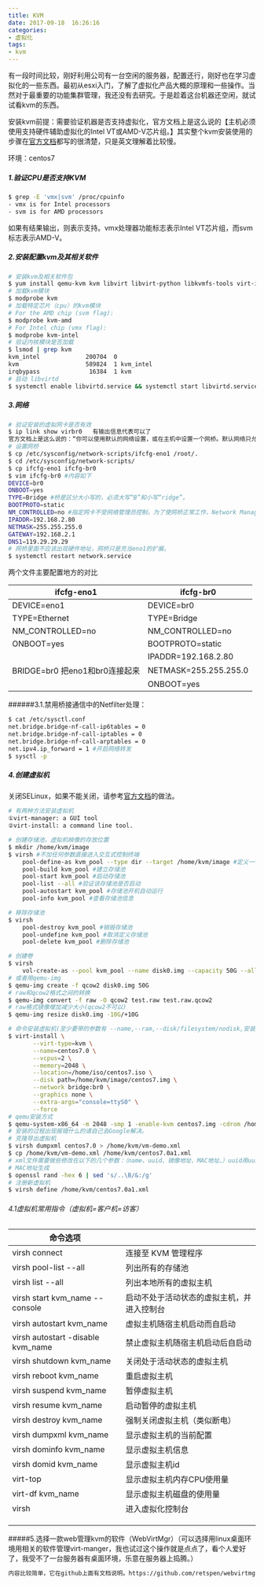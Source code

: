 ```yaml
---
title: KVM
date: 2017-09-18  16:26:16
categories:
- 虚拟化
tags:
- kvm
---
```

<!-- more -->

有一段时间比较，刚好利用公司有一台空闲的服务器，配置还行，刚好也在学习虚拟化的一些东西。最初从esxi入门，了解了虚拟化产品大概的原理和一些操作。当然对于最重要的功能集群管理，我还没有去研究。于是趁着这台机器还空闲，就试试看kvm的东西。

安装kvm前提：需要验证机器是否支持虚拟化，官方文档上是这么说的【主机必须使用支持硬件辅助虚拟化的Intel VT或AMD-V芯片组。】其实整个kvm安装使用的步骤在[官方文档](https://www.linux-kvm.org/page/HOWTO#General)都写的很清楚，只是英文理解着比较慢。

环境：centos7

##### 1.验证CPU是否支持KVM

```bash
$ grep -E 'vmx|svm' /proc/cpuinfo
- vmx is for Intel processors
- svm is for AMD processors
```

如果有结果输出，则表示支持。vmx处理器功能标志表示Intel VT芯片组，而svm标志表示AMD-V。

##### 2.安装配置kvm及其相关软件

```bash
# 安装kvm及相关软件包
$ yum install qemu-kvm kvm libvirt libvirt-python libkvmfs-tools virt-install
# 加载kvm模块
$ modprobe kvm
# 加载特定芯片（cpu）的kvm模块
# For the AMD chip (svm flag):
$ modprobe kvm-amd
# For Intel chip (vmx flag):
$ modprobe kvm-intel
# 验证内核模块是否加载
$ lsmod | grep kvm
kvm_intel             200704  0 
kvm                   589824  1 kvm_intel
irqbypass              16384  1 kvm
# 启动 libvirtd
$ systemctl enable libvirtd.service && systemctl start libvirtd.service
```

##### 3.网络

```bash
# 验证安装的虚拟网卡是否有效
$ ip link show virbr0	有输出信息代表可以了
官方文档上是这么说的：“你可以使用默认的网络设置，或在主机中设置一个网桥。默认网络只允许来自KVM访客的出站通信。如果KVM访客需要完整的网络访问权限，包括与外部主机的通信，则在主机中设置一个Linux网桥。”
# 设置网桥
$ cp /etc/sysconfig/network-scripts/ifcfg-eno1 /root/.
$ cd /etc/sysconfig/network-scripts/
$ cp ifcfg-eno1 ifcfg-br0
$ vim ifcfg-br0 #内容如下
DEVICE=br0
ONBOOT=yes
TYPE=Bridge	#桥是区分大小写的，必须大写“B”和小写“ridge”。
BOOTPROTO=static
NM_CONTROLLED=no #指定网卡不受网络管理员控制。为了使网桥正常工作，Network Manager只能控制一台设备。
IPADDR=192.168.2.80
NETMASK=255.255.255.0 
GATEWAY=192.168.2.1
DNS1=119.29.29.29
# 网桥里面不应该出现硬件地址，网桥只是充当eno1的扩展。
$ systemctl restart network.service
```

两个文件主要配置地方的对比

| ifcfg-eno1               | ifcfg-br0             |
| ------------------------ | --------------------- |
| DEVICE=eno1              | DEVICE=br0            |
| TYPE=Ethernet            | TYPE=Bridge           |
| NM_CONTROLLED=no         | NM_CONTROLLED=no      |
| ONBOOT=yes               | BOOTPROTO=static      |
|                          | IPADDR=192.168.2.80   |
| BRIDGE=br0 把eno1和br0连接起来 | NETMASK=255.255.255.0 |
|                          | ONBOOT=yes            |

######3.1.禁用桥接通信中的Netfilter处理：

```bash
$ cat /etc/sysctl.conf
net.bridge.bridge-nf-call-ip6tables = 0
net.bridge.bridge-nf-call-iptables = 0
net.bridge.bridge-nf-call-arptables = 0
net.ipv4.ip_forward = 1 #开启网络转发
$ sysctl -p
```

##### 4.创建虚拟机

关闭SELinux，如果不能关闭，请参考[官方文档](http://linux.dell.com/files/whitepapers/KVM_Virtualization_in_RHEL_7_Made_Easy.pdf)的做法。

```bash
# 有两种方法安装虚拟机
①virt-manager: a GUI tool
②virt-install: a command line tool.

# 创建存储池，虚拟机映像的存放位置
$ mkdir /home/kvm/image
$ virsh #不加任何参数直接进入交互式控制终端
	pool-define-as kvm_pool --type dir --target /home/kvm/image #定义一个存储池绑定目录，如果是lvm卷类型改成logical，还其它的自己查
	pool-build kvm_pool #建立存储池
	pool-start kvm_pool #启动存储池
	pool-list --all #验证该存储池是否启动
	pool-autostart kvm_pool #存储池开机自动运行
	pool-info kvm_pool #查看存储池信息

# 移除存储池
$ virsh
	pool-destroy kvm_pool #销毁存储池
	pool-undefine kvm_pool #取消定义存储池
	pool-delete kvm_pool #删除存储池

# 创建卷
$ virsh
	vol-create-as --pool kvm_pool --name disk0.img --capacity 50G --allocation 1G --format raw
# 或者用qemu-img
$ qemu-img create -f qcow2 disk0.img 50G
# raw和qcow2格式之间的转换
$ qemu-img convert -f raw -O qcow2 test.raw test.raw.qcow2
# raw格式镜像增加减少大小(qcow2不可以)
$ qemu-img resize disk0.img -10G/+10G

# 命令安装虚拟机(至少要带的参数有 --name,--ram,--disk/filesystem/nodisk,安装选项)
$ virt-install \
       --virt-type=kvm \
       --name=centos7.0 \
       --vcpus=2 \
       --memory=2048 \
       --location=/home/iso/centos7.iso \
       --disk path=/home/kvm/image/centos7.img \
       --network bridge:br0 \
       --graphics none \
       --extra-args="console=ttyS0" \
       --force
# qemu安装方式
$ qemu-system-x86_64 -m 2048 -smp 1 -enable-kvm centos7.img -cdrom /home/iso/centos.iso
# 安装的过程出现报错什么的请自己去Google解决。
# 克隆导出虚拟机
$ virsh	dumpxml centos7.0 > /home/kvm/vm-demo.xml
$ cp /home/kvm/vm-demo.xml /home/kvm/centos7.0a1.xml
# xml文件需要做些修改在以下的几个参数：（name、uuid、镜像地址、MAC地址、）uuid用uuidgen生成
# MAC地址生成
$ openssl rand -hex 6 | sed 's/..\B/&:/g'
# 注册新虚拟机
$ virsh define /home/kvm/centos7.0a1.xml
```

###### 4.1虚拟机常用指令（虚拟机=客户机=访客）

| 命令选项                              |                       |
| --------------------------------- | --------------------- |
| virsh connect                     | 连接至 KVM 管理程序          |
| virsh pool-list --all             | 列出所有的存储池              |
| virsh list --all                  | 列出本地所有的虚拟主机           |
| virsh start kvm_name --console    | 启动不处于活动状态的虚拟主机，并进入控制台 |
| virsh autostart kvm_name          | 虚拟主机随宿主机启动而自启动        |
| virsh autostart -disable kvm_name | 禁止虚拟主机随宿主机启动后自启动      |
| virsh shutdown kvm_name           | 关闭处于活动状态的虚拟主机         |
| virsh reboot kvm_name             | 重启虚拟主机                |
| virsh suspend kvm_name            | 暂停虚拟主机                |
| virsh resume kvm_name             | 启动暂停的虚拟主机             |
| virsh destroy kvm_name            | 强制关闭虚拟主机（类似断电）        |
| virsh dumpxml kvm_name            | 显示虚拟主机的当前配置           |
| virsh dominfo kvm_name            | 显示虚拟主机信息              |
| virsh domid kvm_name              | 显示虚拟主机id              |
| virt-top                          | 显示虚拟主机内存CPU使用量        |
| virt-df kvm_name                  | 显示虚拟主机磁盘的使用量          |
| virsh                             | 进入虚拟化控制台              |
|                                   |                       |
|                                   |                       |
|                                   |                       |

#####5.选择一款web管理kvm的软件（WebVirtMgr）（可以选择用linux桌面环境用相关的软件管理virt-manger，我也试过这个操作就是点点了，看个人爱好了，我受不了一台服务器有桌面环境，乐意在服务器上捣腾。）

```bash
内容比较简单，它在github上面有文档说明。https://github.com/retspen/webvirtmgr/wiki
```

